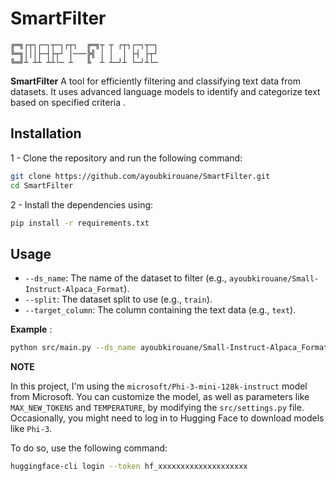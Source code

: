 # SmartFilter


```
╔═╗┌┬┐┌─┐┬─┐┌┬┐  ╔═╗┬ ┬ ┌┬┐┌─┐┬─┐
╚═╗│││├─┤├┬┘ │───╠╣ │ │  │ ├┤ ├┬┘
╚═╝┴ ┴┴ ┴┴└─ ┴   ╚  ┴ ┴─┘┴ └─┘┴└─
```                                                                                       
**SmartFilter** A tool for efficiently filtering and classifying text data from datasets. It uses advanced language models to identify and categorize text based on specified criteria .

## Installation

1 - Clone the repository and run the following command:

```bash
git clone https://github.com/ayoubkirouane/SmartFilter.git
cd SmartFilter
```

2 - Install the dependencies using:

```bash
pip install -r requirements.txt
```

## Usage

- `--ds_name`: The name of the dataset to filter (e.g., `ayoubkirouane/Small-Instruct-Alpaca_Format`).
- `--split`: The dataset split to use (e.g., `train`).
- `--target_column`: The column containing the text data (e.g., `text`).


**Example** : 

```bash
python src/main.py --ds_name ayoubkirouane/Small-Instruct-Alpaca_Format --split train --target_column text
```

**NOTE** 

In this project, I'm using the `microsoft/Phi-3-mini-128k-instruct` model from Microsoft. You can customize the model, as well as parameters like `MAX_NEW_TOKENS` and `TEMPERATURE`, by modifying the `src/settings.py` file. Occasionally, you might need to log in to Hugging Face to download models like `Phi-3`. 

To do so, use the following command:

```sh
huggingface-cli login --token hf_xxxxxxxxxxxxxxxxxxxx
```
